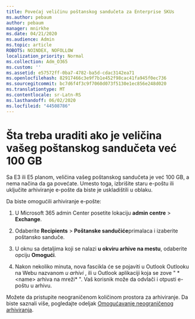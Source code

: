 ```yaml
---
title: Povećaj veličinu poštanskog sandučeta za Enterprise SKUs
ms.author: pebaum
author: pebaum
manager: mnirkhe
ms.date: 04/21/2020
ms.audience: Admin
ms.topic: article
ROBOTS: NOINDEX, NOFOLLOW
localization_priority: Normal
ms.collection: Adm_O365
ms.custom: ''
ms.assetid: e57572ff-0ba7-4782-ba5d-cdac3142ea71
ms.openlocfilehash: 82917466c3e9f7b1e452f98cac41fa945f0ec736
ms.sourcegitcommit: bc7d6f4f3c9f7060d073f5130e1ec856e248d020
ms.translationtype: MT
ms.contentlocale: sr-Latn-RS
ms.lasthandoff: 06/02/2020
ms.locfileid: "44508786"
---
```

# <a name="what-to-do-if-your-mailbox-size-is-already-100gb"></a>Šta treba uraditi ako je veličina vašeg poštanskog sandučeta već 100 GB

Sa E3 ili E5 planom, veličina vašeg poštanskog sandučeta je već 100 GB, a nema načina da ga povećate. Umesto toga, izbrišite staru e-poštu ili uključite arhiviranje e-pošte da biste je uskladištili u oblaku. 
  
Da biste omogućili arhiviranje e-pošte:
  
1. U Microsoft 365 admin Center posetite lokaciju **admin centre** \> **Exchange**. 
    
2. Odaberite **Recipients** \> **Poštanske sandučiće**primalaca i izaberite poštansko sanduče. 
    
3. U oknu sa detaljima koji se nalazi **u okviru arhive na mestu**, odaberite opciju **Omogući**. 
    
4. Nakon nekoliko minuta, nova fascikla će se pojaviti u Outlook Outlooku na Webu nazvanom *u arhivi* , ili u Outlook aplikaciji koja se zove " * \<name\> arhiva na mreži* ". Vaš korisnik može da odvlači i otpusti e-poštu u arhivu. 
    
Možete da pristupite neograničenom količinom prostora za arhiviranje. Da biste saznali više, pogledajte odeljak [Omogućavanje neograničenog arhiviranja](https://docs.microsoft.com/microsoft-365/compliance/enable-unlimited-archiving).
  


